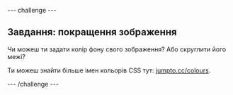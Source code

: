 \--- challenge \---

## Завдання: покращення зображення

Чи можеш ти задати колір фону свого зображення? Або скруглити його межі?

Ти можеш знайти більше імен кольорів CSS тут: <a href="http://jumpto.cc/colours" target="_blank">jumpto.cc/colours</a>.

\--- /challenge \---